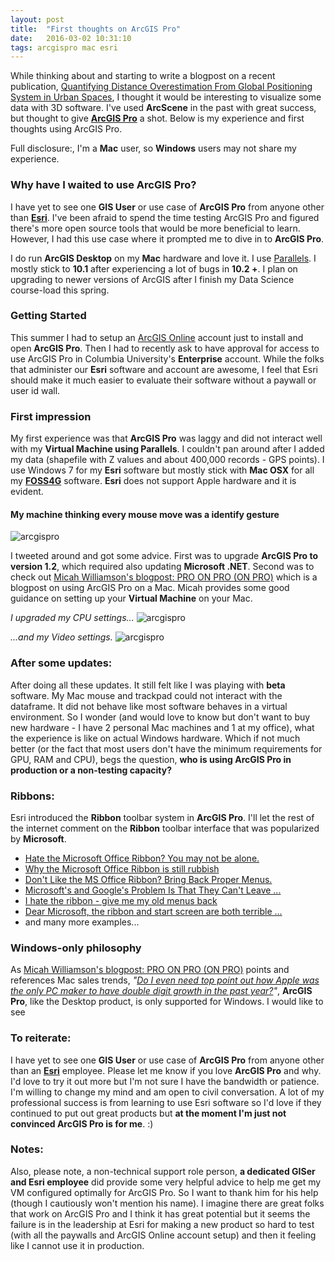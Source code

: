 ```yaml
---
layout: post
title:  "First thoughts on ArcGIS Pro"
date:   2016-03-02 10:31:10
tags: arcgispro mac esri
---
```


While thinking about and starting to write a blogpost on a recent publication, [Quantifying Distance Overestimation From Global Positioning System in Urban Spaces](http://www.ncbi.nlm.nih.gov/pubmed/26890178), I thought it would be interesting to visualize some data with 3D software. I've used **ArcScene** in the past with great success, but thought to give **[ArcGIS Pro](http://pro.arcgis.com/en/pro-app/)** a shot. Below is my experience and first thoughts using ArcGIS Pro. 

Full disclosure:, I'm a **Mac** user, so **Windows** users may not share my experience. 

### Why have I waited to use ArcGIS Pro?

I have yet to see one **GIS User** or use case of **ArcGIS Pro** from anyone other than **[Esri](http://www.esri.com/)**. I've been afraid to spend the time testing ArcGIS Pro and figured there's more open source tools that would be more beneficial to learn. However, I had this use case where it prompted me to dive in to **ArcGIS Pro**. 

I do run **ArcGIS Desktop** on my **Mac** hardware and love it. I use [Parallels](http://www.parallels.com/). I mostly stick to **10.1** after experiencing a lot of bugs in **10.2 +**. I plan on upgrading to newer versions of ArcGIS after I finish my Data Science course-load this spring.  

### Getting Started

This summer I had to setup an [ArcGIS Online](https://www.arcgis.com/home/) account just to install and open **ArcGIS Pro**. Then I had to recently ask to have approval for access to use ArcGIS Pro in Columbia University's **Enterprise** account. While the folks that administer our **Esri** software and account are awesome, I feel that Esri should make it much easier to evaluate their software without a paywall or user id wall. 

### First impression

My first experience was that **ArcGIS Pro** was laggy and did not interact well with my **Virtual Machine using Parallels**. I couldn't pan around after I added my data (shapefile with Z values and about 400,000 records - GPS points). I use Windows 7 for my **Esri** software but mostly stick with **Mac OSX** for all my **[FOSS4G](http://foss4g.org/)** software. **Esri** does not support Apple hardware and it is evident. 

#### My machine thinking every mouse move was a identify gesture

![arcgispro](https://raw.githubusercontent.com/nygeog/nygeog.github.com/master/_posts/img/arcgispro1.gif)

I tweeted around and got some advice. First was to upgrade **ArcGIS Pro to version 1.2**, which required also updating **Microsoft .NET**. Second was to check out [Micah Williamson's blogpost:
PRO ON PRO (ON PRO)](http://www.cloudpointgeo.com/blog/2015/3/19/using-arcgis-pro-on-a-macbook-pro) which is a blogpost on using ArcGIS Pro on a Mac. Micah provides some good guidance on setting up your **Virtual Machine** on your Mac. 

*I upgraded my CPU settings...*
![arcgispro](https://raw.githubusercontent.com/nygeog/nygeog.github.com/master/_posts/img/arcgis_pro_cpu.png)

*...and my Video settings.*
![arcgispro](https://raw.githubusercontent.com/nygeog/nygeog.github.com/master/_posts/img/arcgis_pro_video.png)

### After some updates:

After doing all these updates. It still felt like I was playing with **beta** software. My Mac mouse and trackpad could not interact with the dataframe. It did not behave like most software behaves in a virtual environment. So I wonder (and would love to know but don't want to buy new hardware - I have 2 personal Mac machines and 1 at my office), what the experience is like on actual Windows hardware. Which if not much better (or the fact that most users don't have the minimum requirements for GPU, RAM and CPU), begs the question, **who is using ArcGIS Pro in production or a non-testing capacity?** 

### Ribbons:
Esri introduced the **Ribbon** toolbar system in **ArcGIS Pro**. I'll let the rest of the internet comment on the **Ribbon** toolbar interface that was popularized by **Microsoft**. 

* [Hate the Microsoft Office Ribbon? You may not be alone.](https://negativevacuum.wordpress.com/duck-n-cover/hate-the-ribbon/)
* [Why the Microsoft Office Ribbon is still rubbish](http://www.bit-tech.net/bits/software/2014/02/20/why-the-microsoft-office-ribbon-is-still-ru/1)
* [Don't Like the MS Office Ribbon? Bring Back Proper Menus.](http://www.techsupportalert.com/content/dont-ms-office-ribbon-bring-back-proper-menus.htm)
* [Microsoft's and Google's Problem Is That They Can't Leave ...](https://www.google.com/url?sa=t&rct=j&q=&esrc=s&source=web&cd=4&cad=rja&uact=8&ved=0ahUKEwidu5fOmaPLAhXLJR4KHYmRAwoQFggxMAM&url=http%3A%2F%2Fwww.forbes.com%2Fsites%2Flarrymagid%2F2013%2F09%2F12%2Fmicrosofts-and-google-problem-is-that-it-cant-leave-well-enough-alone%2F&usg=AFQjCNGlCOUn2mlgrRID1QXftzC-SUBGtA&sig2=_kRZ3DNU6-mJHnTBn9L_cw)
* [I hate the ribbon - give me my old menus back](https://www.google.com/url?sa=t&rct=j&q=&esrc=s&source=web&cd=11&cad=rja&uact=8&ved=0ahUKEwidu5fOmaPLAhXLJR4KHYmRAwoQFghUMAo&url=http%3A%2F%2Fanswers.microsoft.com%2Fen-us%2Foffice%2Fforum%2Foffice_2007-word%2Fi-hate-the-ribbon-give-me-my-old-menus-back%2F22f0885d-d4fa-4d1b-a857-dfce858b71f4&usg=AFQjCNFCoSb0uYqa8AAMnS6QYR_j_gg3-Q&sig2=qhwYb4FdDEGsoODuvMFOSA)
* [Dear Microsoft, the ribbon and start screen are both terrible ...](https://www.google.com/url?sa=t&rct=j&q=&esrc=s&source=web&cd=13&cad=rja&uact=8&ved=0ahUKEwidu5fOmaPLAhXLJR4KHYmRAwoQFghpMAw&url=http%3A%2F%2Fsegludian.com%2F2014%2F08%2F07%2Fdear-microsoft-the-ribbon-and-start-screen-are-both-terrible%2F&usg=AFQjCNElSyzacOK61ZJbMhBFaCNNdunqlg&sig2=tgHcnKeA3Ph7Cd0M1whjVQ)
* and many more examples... 

### Windows-only philosophy

As [Micah Williamson's blogpost:
PRO ON PRO (ON PRO)](http://www.cloudpointgeo.com/blog/2015/3/19/using-arcgis-pro-on-a-macbook-pro) points and references Mac sales trends, *"[Do I even need top point out how Apple was the only PC maker to have double digit growth in the past year?](http://www.macrumors.com/2014/01/09/gartner-pcmarket-statistics/)"*, **ArcGIS Pro**, like the Desktop product, is only supported for Windows. I would like to see 

### To reiterate: 
I have yet to see one **GIS User** or use case of **ArcGIS Pro** from anyone other than an **[Esri](http://www.esri.com/)** employee. Please let me know if you love **ArcGIS Pro** and why. I'd love to try it out more but I'm not sure I have the bandwidth or patience. I'm willing to change my mind and am open to civil conversation. A lot of my professional success is from learning to use Esri software so I'd love if they continued to put out great products but **at the moment I'm just not convinced ArcGIS Pro is for me**. :) 


### Notes:
Also, please note, a non-technical support role person, **a dedicated GISer and Esri employee** did provide some very helpful advice to help me get my VM configured optimally for ArcGIS Pro. So I want to thank him for his help (though I cautiously won't mention his name). I imagine there are great folks that work on ArcGIS Pro and I think it has great potential but it seems the failure is in the leadership at Esri for making a new product so hard to test (with all the paywalls and ArcGIS Online account setup) and then it feeling like I cannot use it in production. 

